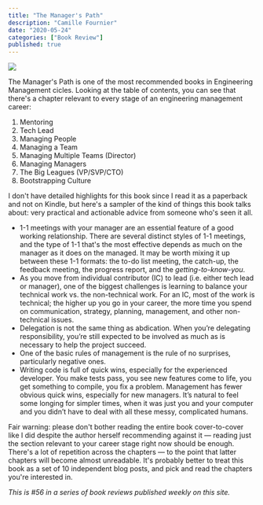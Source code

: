 ```yaml
---
title: "The Manager's Path"
description: "Camille Fournier"
date: "2020-05-24"
categories: ["Book Review"]
published: true
---
```


![](/assets/blog/the-managers-path/managers-path-cover.png)

The Manager's Path is one of the most recommended books in Engineering Management cicles. Looking at the table of contents, you can see that there's a chapter relevant to every stage of an engineering management career:

1. Mentoring
2. Tech Lead
3. Managing People
4. Managing a Team
5. Managing Multiple Teams (Director)
6. Managing Managers
7. The Big Leagues (VP/SVP/CTO)
8. Bootstrapping Culture

I don't have detailed highlights for this book since I read it as a paperback and not on Kindle, but here's a sampler of the kind of things this book talks about: very practical and actionable advice from someone who's seen it all.

- 1-1 meetings with your manager are an essential feature of a good working relationship. There are several distinct styles of 1-1 meetings, and the type of 1-1 that's the most effective depends as much on the manager as it does on the managed. It may be worth mixing it up between these 1-1 formats: the to-do list meeting, the catch-up, the feedback meeting, the progress report, and the _getting-to-know-you_.
- As you move from individual contributor (IC) to lead (i.e. either tech lead or manager), one of the biggest challenges is learning to balance your technical work vs. the non-technical work. For an IC, most of the work is technical; the higher up you go in your career, the more time you spend on communication, strategy, planning, management, and other non-technical issues.
- Delegation is not the same thing as abdication. When you’re delegating responsibility, you’re still expected to be involved as much as is necessary to help the project succeed.
- One of the basic rules of management is the rule of no surprises, particularly negative ones.
- Writing code is full of quick wins, especially for the experienced developer. You make tests pass, you see new features come to life, you get something to compile, you fix a problem. Management has fewer obvious quick wins, especially for new managers. It’s natural to feel some longing for simpler times, when it was just you and your computer and you didn’t have to deal with all these messy, complicated humans.

Fair warning: please don't bother reading the entire book cover-to-cover like I did despite the author herself recommending against it — reading just the section relevant to your career stage right now should be enough. There's a lot of repetition across the chapters — to the point that latter chapters will become almost unreadable. It's probably better to treat this book as a set of 10 independent blog posts, and pick and read the chapters you're interested in.

_This is #56 in a series of book reviews published weekly on this site._
